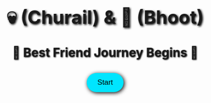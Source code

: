 <!DOCTYPE html>
<html lang="en">
<head>
  <meta charset="UTF-8" />
  <meta name="viewport" content="width=device-width, initial-scale=1.0" />
  <title>👻 & 💀 Best Friends Forever</title>
  <style>
    :root {
      --primary-color: #6a11cb;
      --secondary-color: #2575fc;
      --accent: white;
    }

    body {
      margin: 0;
      padding: 0;
      background: linear-gradient(to right, var(--primary-color), var(--secondary-color));
      font-family: 'Segoe UI', Tahoma, Geneva, Verdana, sans-serif;
      overflow-x: hidden;
      animation: fadeIn 1.5s ease-in;
      color: var(--accent);
    }

    @keyframes fadeIn {
      from { opacity: 0; }
      to { opacity: 1; }
    }

    .container {
      text-align: center;
      padding: 20px;
      max-width: 100%;
      box-sizing: border-box;
    }

    h1 {
      font-size: 8vw;
      text-shadow: 2px 2px 4px #000;
      margin-bottom: 10px;
    }

    h2 {
      font-size: 5vw;
      text-shadow: 1px 1px 3px #000;
      margin-bottom: 20px;
    }

    .heart {
      position: fixed;
      width: 20px;
      height: 20px;
      background: red;
      transform: rotate(-45deg);
      animation: floatHeart 5s linear infinite;
      z-index: 0;
    }

    .heart::before, .heart::after {
      content: '';
      position: absolute;
      width: 20px;
      height: 20px;
      background: red;
      border-radius: 50%;
    }

    .heart::before {
      top: -10px;
      left: 0;
    }

    .heart::after {
      left: 10px;
      top: 0;
    }

    @keyframes floatHeart {
      0% {
        bottom: -50px;
        left: calc(100% * var(--random));
        opacity: 1;
      }
      100% {
        bottom: 100%;
        left: calc(100% * var(--random) + 50px);
        opacity: 0;
      }
    }

    button {
      background: #00e5ff;
      color: #000;
      border: none;
      padding: 12px 24px;
      font-size: 4vw;
      border-radius: 30px;
      margin: 10px;
      cursor: pointer;
      box-shadow: 2px 2px 10px #000;
      transition: transform 0.2s;
      max-width: 90%;
    }

    button:hover {
      transform: scale(1.05);
    }

    .round-section {
      background: rgba(255, 255, 255, 0.9);
      margin: 10px auto;
      border-radius: 20px;
      padding: 20px;
      width: 90%;
      max-width: 600px;
      color: #222;
    }

    .quote {
      font-style: italic;
      color: #6a11cb;
      font-size: 4vw;
    }

    @media (min-width: 768px) {
      h1 { font-size: 3em; }
      h2 { font-size: 2em; }
      button { font-size: 1.2em; }
      .quote { font-size: 1.1em; }
    }
  </style>
</head>
<body>
  <audio autoplay loop>
    <source src="https://dl.sndup.net/jr35/palpal.mp3" type="audio/mpeg">
  </audio>

  <div class="container">
    <h1>💀 (Churail) & 👻 (Bhoot)</h1>
    <h2>🌟 Best Friend Journey Begins 🌟</h2>
    <div id="game-area"></div>
    <button onclick="nextRound()">Start</button>
  </div>

  <script>
    const hearts = Array.from({length: 40}).map(() => {
      const h = document.createElement('div');
      h.className = 'heart';
      h.style.setProperty('--random', Math.random());
      document.body.appendChild(h);
      return h;
    });

    const rounds = [
      { question: "Who is my best Churail friend?", options: ["Churail 💀", "Someone else"], answer: "Churail 💀", message: "Correct! You're my ghost buddy forever! 👻" },
      { question: "What makes Bhoot happy?", options: ["Food", "Churail's pranks"], answer: "Food", message: "Haha yes! Pranks for life! 🤭" },
      { question: "Our best friend adventure spot?", options: ["Mars", "Haunted Mansion"], answer: "Both", message: "Let’s go scare aliens together! 🚀" },
      { question: "Nickname I gave you?", options: ["Moti", "Churail 💀", "Friendzilla"], answer: "Churail 💀", message: "Legendary nickname! Only for the OG!" },
      { question: "Final Round: How strong is our bond?", options: ["Forever 💜", "Just okay"], answer: "Forever 💜", message: "Best friends till ghosts do us part! 👻" },
      { question: "Who screams louder during a horror movie?", options: ["Bhoot 👻", "Churail 💀"], answer: "Churail 💀", message: "Haha caught ya! Churail screams first, Bhoot hides later 😂" },
      { question: "Midnight snack choice?", options: ["Ice cream 🍦", "Brains 🧠", "Churails' cookies 🍪"], answer: "Churails' cookies 🍪", message: "Delicious and spooky! Midnight snack sorted! 🌙" },
      { question: "What’s our secret handshake?", options: ["BOO-5", "Scare Shake", "Churail Clap"], answer: "Scare Shake", message: "👋👻 Perfect ghostly greeting!" },
      { question: "What do we do on full moons?", options: ["Dance like ghosts 💃", "Scare people 😱", "Sleep 💤"], answer: "Dance like ghosts 💃", message: "Spooky moves unlocked! 💀🕺" },
      { question: "Spooky team name?", options: ["Ghostbusters", "BhootnChurail", "The Haunters"], answer: "BhootnChurail", message: "Legendary name for a legendary duo! 🔥" },
      { question: "Best horror movie to watch?", options: ["Conjuring", "Bhoot Returns", "Our life 😅"], answer: "Our life 😅", message: "Real-life horror comedy – starring us! 😆" },
      { question: "Spooky slogan?", options: ["Stay weird 💀", "Forever spooky 👻", "Till death do us prank 😈"], answer: "Till death do us prank 😈", message: "Perfect ending to a ghostly friendship! 👻💜" }
    ];

    let current = 0;

    function nextRound() {
      const r = rounds[current];
      if (!r) {
        document.getElementById("game-area").innerHTML = `
          <div class='round-section'>
            <h2>🎉 Special Message 🎉</h2>
            <p class='quote'>Churail, you're not just a friend. You're my partner in weirdness, my mischief manager, and my forever ghost buddy. 👻</p>
            <p>Stay spooky forever — Bhoot 👻</p>
            <button onclick="alert('BOO! You got a ghost hug 🥺')">Ghost Hug 🤗</button>
          </div>
        `;
        return;
      }
      let html = `<div class='round-section'><h2>${r.question}</h2>`;
      r.options.forEach(opt => {
        html += `<button onclick='choose("${opt}")'>${opt}</button>`;
      });
      html += `</div>`;
      document.getElementById("game-area").innerHTML = html;
    }

    function choose(opt) {
      const r = rounds[current];
      if (opt === r.answer || r.answer === "Both") {
        alert(r.message);
        current++;
        nextRound();
      } else {
        alert("Try again ghosty! 😈");
      }
    }

    setInterval(() => {
      hearts.forEach(h => h.style.setProperty('--random', Math.random()));
    }, 5000);
  </script>
</body>
</html>
